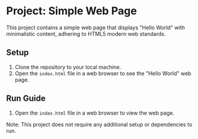 Project: Simple Web Page
=====================

This project contains a simple web page that displays "Hello World" with minimalistic content, adhering to HTML5 modern web standards.

Setup
-----

1. Clone the repository to your local machine.
2. Open the `index.html` file in a web browser to see the "Hello World" web page.

Run Guide
---------

1. Open the `index.html` file in a web browser to view the web page.

Note: This project does not require any additional setup or dependencies to run.